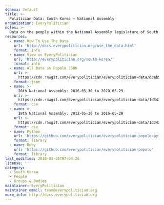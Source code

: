 ```yaml
---
schema: default
title: >-
  Politician Data: South Korea — National Assembly
organization: EveryPolitician
notes: >-
  Data on the people within the National Assembly legislature of South Korea.
resources:
  - name: How To Use The Data
    url: 'http://docs.everypolitician.org/use_the_data.html'
    format: info
  - name: View on EveryPolitician
    url: 'http://everypolitician.org/south-korea/'
    format: info
  - name: All Data as Popolo JSON
    url: >-
      https://cdn.rawgit.com/everypolitician/everypolitician-data/d3ab5a7232f6d8c0b655c4ca3decdf3b36911095/data/South_Korea/National_Assembly/ep-popolo-v1.0.json
    format: json
  - name: >-
      20th National Assembly: 2016-05-30 to 2020-05-29
    url: >-
      https://cdn.rawgit.com/everypolitician/everypolitician-data/1d3439afe66ac7c85ef9426d2079bd9f7012d5a4/data/South_Korea/National_Assembly/term-20.csv
    format: csv
  - name: >-
      19th National Assembly: 2012-05-30 to 2016-05-29
    url: >-
      https://cdn.rawgit.com/everypolitician/everypolitician-data/1d3439afe66ac7c85ef9426d2079bd9f7012d5a4/data/South_Korea/National_Assembly/term-19.csv
    format: csv
  - name: Python
    url: 'https://github.com/everypolitician/everypolitician-popolo-python'
    format: library
  - name: Ruby
    url: 'https://github.com/everypolitician/everypolitician-popolo'
    format: library
last_modified: 2018-03-05T07:04:26
license: ''
category:
  - South Korea
  - People
  - Groups & Bodies
maintainer: EveryPolitician
maintainer_email: team@everypolitician.org
more_info: http://docs.everypolitician.org
---
```


